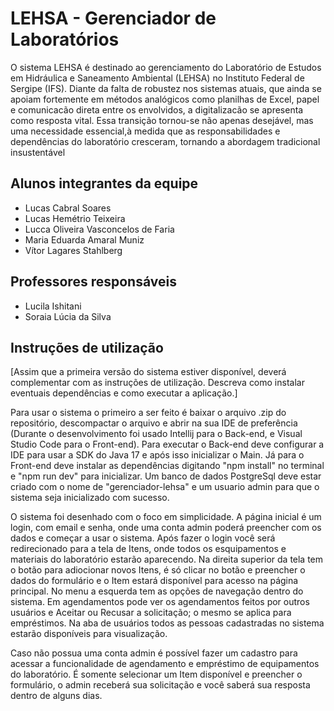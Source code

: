 # LEHSA - Gerenciador de Laboratórios

O sistema LEHSA é destinado
ao gerenciamento do Laboratório de Estudos em Hidráulica e Saneamento Ambiental
(LEHSA) no Instituto Federal de Sergipe (IFS). Diante da falta de robustez nos sistemas
atuais, que ainda se apoiam fortemente em métodos analógicos como planilhas de Excel, papel e comunicacão direta entre os envolvidos, a digitalizacão se apresenta como
resposta vital. Essa transição tornou-se não apenas desejável, mas uma necessidade essencial,à medida que as responsabilidades e dependências do laboratório cresceram, tornando a abordagem tradicional insustentável

## Alunos integrantes da equipe

* Lucas Cabral Soares
* Lucas Hemétrio Teixeira
* Lucca Oliveira Vasconcelos de Faria
* Maria Eduarda Amaral Muniz
* Vítor Lagares Stahlberg

## Professores responsáveis

* Lucila Ishitani
* Soraia Lúcia da Silva

## Instruções de utilização

[Assim que a primeira versão do sistema estiver disponível, deverá complementar com as instruções de utilização. Descreva como instalar eventuais dependências e como executar a aplicação.]

Para usar o sistema o primeiro a ser feito é baixar o arquivo .zip do repositório, descompactar o arquivo e abrir na sua IDE de preferência (Durante o desenvolvimento foi usado Intellij para o Back-end, e Visual Studio Code para o Front-end). Para executar o Back-end deve configurar a IDE para usar a SDK do Java 17 e após isso inicializar o Main. Já para o Front-end deve instalar as dependências digitando "npm install" no terminal e "npm run dev" para inicializar. Um banco de dados PostgreSql deve estar criado com o nome de "gerenciador-lehsa" e um usuario admin para que o sistema seja inicializado com sucesso.

O sistema foi desenhado com o foco em simplicidade. A página inicial é um login, com email e senha, onde uma conta admin poderá preencher com os dados e começar a usar o sistema. Após fazer o login você será redirecionado para a tela de Itens, onde todos os esquipamentos e materiais do laboratório estarão aparecendo. Na direita superior da tela tem o botão para adiocionar novos Itens, é só clicar no botão e preencher o dados do formulário e o Item estará disponível para acesso na página principal. No menu a esquerda tem as opções de navegação dentro do sistema. Em agendamentos pode ver os agendamentos feitos por outros usuários e Aceitar ou Recusar a solicitação; o mesmo se aplica para empréstimos. Na aba de usuários todos as pessoas cadastradas no sistema estarão disponíveis para visualização.

Caso não possua uma conta admin é possível fazer um cadastro para acessar a funcionalidade de agendamento e empréstimo de equipamentos do laboratório. É somente selecionar um Item disponível e preencher o formulário, o admin receberá sua solicitação e você saberá sua resposta dentro de alguns dias.
